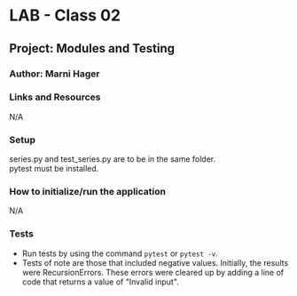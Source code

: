 # LAB - Class 02

## Project: Modules and Testing
### Author: Marni Hager

### Links and Resources
N/A

### Setup
series.py and test_series.py are to be in the same folder.  
pytest must be installed.

### How to initialize/run the application
N/A

### Tests
* Run tests by using the command `pytest` or `pytest -v`.  
* Tests of note are those that included negative values.  Initially, the 
results were RecursionErrors.  These errors were cleared up by adding a line 
of code that returns a value of "Invalid input".